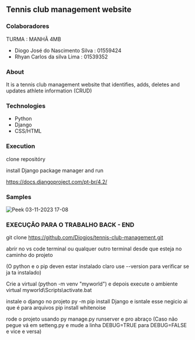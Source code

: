 ## Tennis club management website

### Colaboradores 
 TURMA : MANHÃ 4MB 
 
- Diogo José do Nascimento Silva : 01559424
- Rhyan Carlos da silva Lima : 01539352
### About

It is a tennis club management website that identifies, adds, deletes and updates athlete information (CRUD)

### Technologies

- Python
- Django
- CSS/HTML

### Execution

clone repositóry

install Django package manager and run

https://docs.djangoproject.com/pt-br/4.2/

### Samples

![Peek 03-11-2023 17-08](https://github.com/Diogjos/tennis-club-management/assets/124062577/c68abe27-fbc5-402e-b26c-6c967331784a)


### EXECUÇÂO PARA O TRABALHO BACK - END

git clone https://github.com/Diogjos/tennis-club-management.git

abrir no vs code terminal ou qualquer outro terminal desde que esteja no caminho do projeto

(O python e o pip deven estar instalado claro use --version para verificar se ja ta instalado)

Crie a virtual (python -m venv "myworld") e depois execute o ambiente virtual myworld\Scripts\activate.bat

instale o django no projeto py -m pip install Django e isntale esse negicio ai que é para arquivos pip install whitenoise

rode o projeto usando py manage.py runserver e pro abraço   (Caso não pegue vá em setteng.py e mude a linha DEBUG=TRUE para DEBUG=FALSE e vice e versa)



